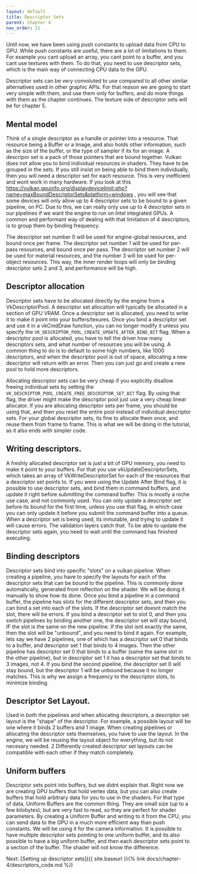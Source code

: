 ```yaml
---
layout: default
title: Descriptor Sets
parent: Chapter 4
nav_order: 11
---
```


Until now, we have been using push constants to upload data from CPU to GPU. While push constants are useful, there are a lot of limitations to them. For example you cant upload an array, you cant point to a buffer, and you cant use textures with them.
To do that, you need to use descriptor sets, which is the main way of connecting CPU data to the GPU.

Descriptor sets can be very convoluted to use compared to all other similar alternatives used in other graphic APIs. For that reason we are going to start very simple with them, and use them only for buffers, and do more things with them as the chapter continues. The texture side of descriptor sets will be for chapter 5.

## Mental model
Think of a single descriptor as a handle or pointer into a resource. That resource being a Buffer or a Image, and also holds other information, such as the size of the buffer, or the type of sampler if its for an image.
A descripor set is a pack of those pointers that are bound together. Vulkan does not allow you to bind individual resources in shaders. They have to be grouped in the sets. If you still insist on being able to bind them individually, then you will need a descriptor set for each resource. This is very inefficient and wont work in many hardware.
If you look at this https://vulkan.gpuinfo.org/displaydevicelimit.php?name=maxBoundDescriptorSets&platform=windows , you will see that some devices will only allow up to 4 descriptor sets to be bound to a given pipeline, on PC. Due to this, we can really only use up to 4 descriptor sets in our pipelines if we want the engine to run on Intel integrated GPUs.
A common and performant way of dealing with that limitation of 4 descriptors, is to group them by binding frequency.

The descriptor set number 0 will be used for engine-global resources, and bound once per frame.
The descriptor set number 1 will be used for per-pass resources, and bound once per pass.
The descriptor set number 2 will be used for material resources, and the number 3 will be used for per-object resources.
This way, the inner render loops will only be binding descriptor sets 2 and 3, and performance will be high.


## Descriptor allocation
Descriptor sets have to be allocated directly by the engine from a VkDescriptorPool. A descriptor set allocation will typically be allocated in a section of GPU VRAM. Once a descriptor set is allocated, you need to write it to make it point into your buffers/texures. Once you bind a descriptor set and use it in a vkCmdDraw function, you can no longer modify it unless you specify the `VK_DESCRIPTOR_POOL_CREATE_UPDATE_AFTER_BIND_BIT` flag. When a descriptor pool is allocated, you have to tell the driver how many descriptors sets, and what number of resources you will be using. 
A common thing to do is to default to some high numbers, like 1000 descriptors, and when the descriptor pool is out of space, allocating a new descriptor will return with an error. Then you can just go and create a new pool to hold more descriptors.

Allocating descriptor sets can be very cheap if you explicitly disallow freeing individual sets by setting the `VK_DESCRIPTOR_POOL_CREATE_FREE_DESCRIPTOR_SET_BIT` flag. By using that flag, the driver might make the descriptor pool just use a very cheap linear allocator. If you are allocating descriptor sets per frame, you should be using that, and then you reset the entire pool instead of individual descriptor sets.
For your global descriptor sets, its fine to allocate them once, and reuse them from frame to frame. This is what we will be doing in the tutorial, as it also ends with simpler code.

## Writing descriptors.
A freshly allocated descriptor set is just a bit of GPU memory, you need to make it point to your buffers. For that you use vkUpdateDescriptorSets, which takes an array of VkWriteDescriptorSet for each of the resources that a descriptor set points to. If you were using the Update After Bind flag, it is possible to use descriptor sets, and bind them in command buffers, and update it right before submitting the command buffer. This is mostly a niche use case, and not commonly used.
You can only update a descriptor set before its bound for the first time, unless you use that flag, in which case you can only update it before you submit the command buffer into a queue.
When a descriptor set is being used, its inmutable, and trying to update it will cause errors. The validation layers catch that. To be able to update the descriptor sets again, you need to wait until the command has finished executing.

## Binding descriptors
Descriptor sets bind into specific "slots" on a vulkan pipeline. When creating a pipeline, you have to specify the layouts for each of the descriptor sets that can be bound to the pipeline. This is commonly done automatically, generated from reflection on the shader. We will be doing it manually to show how its done. 
Once you bind a pipeline in a command buffer, the pipeline has slots for the different descriptor sets, and then you can bind a set into each of the slots. If the descriptor set doesnt match the slot, there will be errors.
If you bind a descriptor set to slot 0, and then you switch pipelines by binding another one, the descriptor set will stay bound, IF the slot is the same on the new pipeline. If the slot isnt exactly the same, then the slot will be "unbound", and you need to bind it again.
For example, lets say we have 2 pipelines, one of which has a descriptor set 0 that binds to a buffer, and descriptor set 1 that binds to 4 images. Then the other pipeline has descriptor set 0 that binds to a buffer (same the same slot in the other pipeline), but in descriptor set 1 it has a descriptor set that binds to 3 images, not 4. If you bind the second pipeline, the descriptor set 0 will stay bound, but the descriptor 1 will be unbound because it no longer matches. This is why we assign a frequency to the descriptor slots, to minimize binding.

## Descriptor Set Layout.
Used in both the pipelines and when allocating descriptors, a descriptor set layout is the "shape" of the descriptor. For example, a possible layout will be one where it binds 2 buffers and 1 image. When creating pipelines or allocating the descriptor sets themselves, you have to use the layout. In the engine, we will be reusing the layout object for everything, but its not necesary needed. 2 Differently created descriptor set layouts can be compatible with each other if they match completely.

## Uniform buffers
Descriptor sets point into buffers, but we didnt explain that. Right now we are creating GPU buffers that hold vertex data, but you can also create buffers that hold arbitrary data for you to use in the shaders. For that type of data, Uniform Buffers are the common thing. They are small size (up to a few kilobytes), but are very fast to read, so they are perfect for shader parameters. By creating a Uniform Buffer and writing to it from the CPU, you can send data to the GPU in a much more efficient way than push constants. We will be using it for the camera information.
It is possible to have multiple descriptor sets pointing to one uniform buffer, and its also possible to have a big uniform buffer, and then each descriptor sets point to a section of the buffer. The shader will not know the difference.



Next: [Setting up descriptor sets]({{ site.baseurl }}{% link docs/chapter-4/descriptors_code.md %})